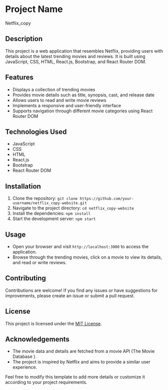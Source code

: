 # Project Name

Netflix_copy 

## Description

This project is a web application that resembles Netflix, providing users with details about the latest trending movies and reviews. It is built using JavaScript, CSS, HTML, React.js, Bootstrap, and React Router DOM.

## Features

- Displays a collection of trending movies
- Provides movie details such as title, synopsis, cast, and release date
- Allows users to read and write movie reviews
- Implements a responsive and user-friendly interface
- Supports navigation through different movie categories using React Router DOM

## Technologies Used

- JavaScript
- CSS
- HTML
- React.js
- Bootstrap
- React Router DOM

## Installation

1. Clone the repository: `git clone https://github.com/your-username/netflix_copy-website.git`
2. Navigate to the project directory: `cd netflix_copy-website`
3. Install the dependencies: `npm install`
4. Start the development server: `npm start`

## Usage

- Open your browser and visit `http://localhost:3000` to access the application.
- Browse through the trending movies, click on a movie to view its details, and read or write reviews.

## Contributing

Contributions are welcome! If you find any issues or have suggestions for improvements, please create an issue or submit a pull request.

## License

This project is licensed under the [MIT License](https://opensource.org/licenses/MIT).

## Acknowledgements

- The movie data and details are fetched from a movie API (The Movie Database ).
- The project is inspired by Netflix and aims to provide a similar user experience.

Feel free to modify this template to add more details or customize it according to your project requirements.
